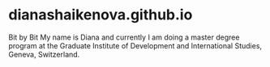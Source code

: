 # dianashaikenova.github.io
Bit by Bit 
My name is Diana and currently I am doing a master degree program at the Graduate Institute of Development and International Studies, Geneva, Switzerland. 
